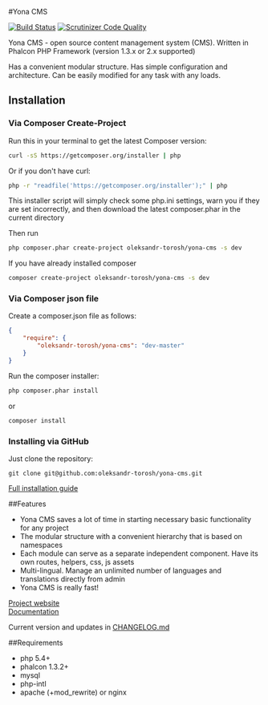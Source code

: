 #Yona CMS

[![Build Status](https://scrutinizer-ci.com/g/oleksandr-torosh/yona-cms/badges/build.png?b=master)](https://scrutinizer-ci.com/g/oleksandr-torosh/yona-cms/build-status/master)
[![Scrutinizer Code Quality](https://scrutinizer-ci.com/g/oleksandr-torosh/yona-cms/badges/quality-score.png?b=master)](https://scrutinizer-ci.com/g/oleksandr-torosh/yona-cms/?branch=master)

Yona CMS - open source content management system (CMS). Written in Phalcon PHP Framework (version 1.3.x or 2.x supported)  

Has a convenient modular structure. Has simple configuration and architecture. Can be easily modified for any task with any loads.

## Installation

### Via Composer Create-Project

Run this in your terminal to get the latest Composer version:

```bash
curl -sS https://getcomposer.org/installer | php
```

Or if you don't have curl:

```bash
php -r "readfile('https://getcomposer.org/installer');" | php
```

This installer script will simply check some php.ini settings, warn you if they are set incorrectly, and then download the latest composer.phar in the current directory

Then run

```bash
php composer.phar create-project oleksandr-torosh/yona-cms -s dev
```

If you have already installed composer

```bash
composer create-project oleksandr-torosh/yona-cms -s dev
```

### Via Composer json file

Create a composer.json file as follows:
```json
{  
    "require": {  
        "oleksandr-torosh/yona-cms": "dev-master"  
    }  
}
```

Run the composer installer:

```bash
php composer.phar install
```

or

```bash
composer install
```

### Installing via GitHub

Just clone the repository:

```
git clone git@github.com:oleksandr-torosh/yona-cms.git
```

[Full installation guide](http://doc.yonacms.com/en/reference/install.html)

##Features

* Yona CMS saves a lot of time in starting necessary basic functionality for any project
* The modular structure with a convenient hierarchy that is based on namespaces
* Each module can serve as a separate independent component. Have its own routes, helpers, css, js assets
* Multi-lingual. Manage an unlimited number of languages and translations directly from admin
* Yona CMS is really fast!

[Project website](http://yonacms.com/)  
[Documentation](http://doc.yonacms.com/en/)  

Current version and updates in [CHANGELOG.md](https://github.com/oleksandr-torosh/yona-cms/blob/master/CHANGELOG.md)

##Requirements

* php 5.4+
* phalcon 1.3.2+
* mysql
* php-intl
* apache (+mod_rewrite) or nginx
